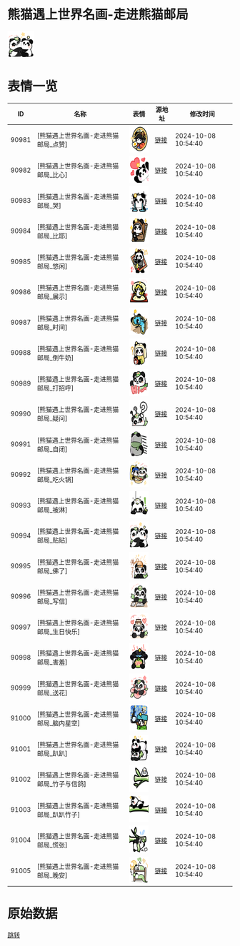 # 熊猫遇上世界名画-走进熊猫邮局

<img src="./cover.png" height="60" alt="cover" />

# 表情一览

|ID|名称|表情|源地址|修改时间|
|----|----|----|----|----|
|90981|[熊猫遇上世界名画-走进熊猫邮局_点赞]|<img src="./pic/090981_%5B熊猫遇上世界名画-走进熊猫邮局_点赞%5D.png" height="60" alt="点赞"/>|[链接](https://i0.hdslb.com/bfs/garb/8bbbdfafe7c7f35772debda4a00d9c2f3ac60d9c.png)|2024-10-08 10:54:40|
|90982|[熊猫遇上世界名画-走进熊猫邮局_比心]|<img src="./pic/090982_%5B熊猫遇上世界名画-走进熊猫邮局_比心%5D.png" height="60" alt="比心"/>|[链接](https://i0.hdslb.com/bfs/garb/2dd964b052b9fb6196262a7c352be8cb8b30f59f.png)|2024-10-08 10:54:40|
|90983|[熊猫遇上世界名画-走进熊猫邮局_哭]|<img src="./pic/090983_%5B熊猫遇上世界名画-走进熊猫邮局_哭%5D.png" height="60" alt="哭"/>|[链接](https://i0.hdslb.com/bfs/garb/e3a8d6315ba485146fb1fbebc6ddbbbfc467b800.png)|2024-10-08 10:54:40|
|90984|[熊猫遇上世界名画-走进熊猫邮局_比耶]|<img src="./pic/090984_%5B熊猫遇上世界名画-走进熊猫邮局_比耶%5D.png" height="60" alt="比耶"/>|[链接](https://i0.hdslb.com/bfs/garb/ca77a6ecf5d0aae7b0e12f4f970f30cdcf0b57f1.png)|2024-10-08 10:54:40|
|90985|[熊猫遇上世界名画-走进熊猫邮局_悠闲]|<img src="./pic/090985_%5B熊猫遇上世界名画-走进熊猫邮局_悠闲%5D.png" height="60" alt="悠闲"/>|[链接](https://i0.hdslb.com/bfs/garb/78cf515ce613d3273aa6df32051b8620ec051e6e.png)|2024-10-08 10:54:40|
|90986|[熊猫遇上世界名画-走进熊猫邮局_展示]|<img src="./pic/090986_%5B熊猫遇上世界名画-走进熊猫邮局_展示%5D.png" height="60" alt="展示"/>|[链接](https://i0.hdslb.com/bfs/garb/aee9e9748b25e60902afd559275ed541948b4869.png)|2024-10-08 10:54:40|
|90987|[熊猫遇上世界名画-走进熊猫邮局_时间]|<img src="./pic/090987_%5B熊猫遇上世界名画-走进熊猫邮局_时间%5D.png" height="60" alt="时间"/>|[链接](https://i0.hdslb.com/bfs/garb/a44510e6fcccfd66564c7e773c12b2a186050db7.png)|2024-10-08 10:54:40|
|90988|[熊猫遇上世界名画-走进熊猫邮局_倒牛奶]|<img src="./pic/090988_%5B熊猫遇上世界名画-走进熊猫邮局_倒牛奶%5D.png" height="60" alt="倒牛奶"/>|[链接](https://i0.hdslb.com/bfs/garb/d5b15d140220223dfab9cb1e5cffcdde94913bb2.png)|2024-10-08 10:54:40|
|90989|[熊猫遇上世界名画-走进熊猫邮局_打招呼]|<img src="./pic/090989_%5B熊猫遇上世界名画-走进熊猫邮局_打招呼%5D.png" height="60" alt="打招呼"/>|[链接](https://i0.hdslb.com/bfs/garb/dc7c5fb83c6d06832f7814ddd285910e19731da3.png)|2024-10-08 10:54:40|
|90990|[熊猫遇上世界名画-走进熊猫邮局_疑问]|<img src="./pic/090990_%5B熊猫遇上世界名画-走进熊猫邮局_疑问%5D.png" height="60" alt="疑问"/>|[链接](https://i0.hdslb.com/bfs/garb/af2e89aaea254fb286114514be5f008ce21fafd8.png)|2024-10-08 10:54:40|
|90991|[熊猫遇上世界名画-走进熊猫邮局_自闭]|<img src="./pic/090991_%5B熊猫遇上世界名画-走进熊猫邮局_自闭%5D.png" height="60" alt="自闭"/>|[链接](https://i0.hdslb.com/bfs/garb/6d97436693359eea18cae504f9f0eff88b593083.png)|2024-10-08 10:54:40|
|90992|[熊猫遇上世界名画-走进熊猫邮局_吃火锅]|<img src="./pic/090992_%5B熊猫遇上世界名画-走进熊猫邮局_吃火锅%5D.png" height="60" alt="吃火锅"/>|[链接](https://i0.hdslb.com/bfs/garb/f9548d4f2e1a91acd99750a5d606f1aa5ccc529d.png)|2024-10-08 10:54:40|
|90993|[熊猫遇上世界名画-走进熊猫邮局_被淋]|<img src="./pic/090993_%5B熊猫遇上世界名画-走进熊猫邮局_被淋%5D.png" height="60" alt="被淋"/>|[链接](https://i0.hdslb.com/bfs/garb/940b1af1b4069f1852841f965ed0c8b5eb3c9e9e.png)|2024-10-08 10:54:40|
|90994|[熊猫遇上世界名画-走进熊猫邮局_贴贴]|<img src="./pic/090994_%5B熊猫遇上世界名画-走进熊猫邮局_贴贴%5D.png" height="60" alt="贴贴"/>|[链接](https://i0.hdslb.com/bfs/garb/4c38eafa758d2de86d08ec296ef3d009081f8e28.png)|2024-10-08 10:54:40|
|90995|[熊猫遇上世界名画-走进熊猫邮局_佛了]|<img src="./pic/090995_%5B熊猫遇上世界名画-走进熊猫邮局_佛了%5D.png" height="60" alt="佛了"/>|[链接](https://i0.hdslb.com/bfs/garb/4154c770394832aa580206e65daade4f5cc3bcec.png)|2024-10-08 10:54:40|
|90996|[熊猫遇上世界名画-走进熊猫邮局_写信]|<img src="./pic/090996_%5B熊猫遇上世界名画-走进熊猫邮局_写信%5D.png" height="60" alt="写信"/>|[链接](https://i0.hdslb.com/bfs/garb/a688bc95656f79e72088fd0ad7669f65a11ed0c1.png)|2024-10-08 10:54:40|
|90997|[熊猫遇上世界名画-走进熊猫邮局_生日快乐]|<img src="./pic/090997_%5B熊猫遇上世界名画-走进熊猫邮局_生日快乐%5D.png" height="60" alt="生日快乐"/>|[链接](https://i0.hdslb.com/bfs/garb/cdc9dbf39069c80c55fc50909588c743ac2f1f59.png)|2024-10-08 10:54:40|
|90998|[熊猫遇上世界名画-走进熊猫邮局_害羞]|<img src="./pic/090998_%5B熊猫遇上世界名画-走进熊猫邮局_害羞%5D.png" height="60" alt="害羞"/>|[链接](https://i0.hdslb.com/bfs/garb/8d0e4a4003840165d765476e45863d8505259ab6.png)|2024-10-08 10:54:40|
|90999|[熊猫遇上世界名画-走进熊猫邮局_送花]|<img src="./pic/090999_%5B熊猫遇上世界名画-走进熊猫邮局_送花%5D.png" height="60" alt="送花"/>|[链接](https://i0.hdslb.com/bfs/garb/0b694554aeaf854d04e402d914b7b00a8c3bb62d.png)|2024-10-08 10:54:40|
|91000|[熊猫遇上世界名画-走进熊猫邮局_脑内星空]|<img src="./pic/091000_%5B熊猫遇上世界名画-走进熊猫邮局_脑内星空%5D.png" height="60" alt="脑内星空"/>|[链接](https://i0.hdslb.com/bfs/garb/6487cac46ce40bfe4da1559d68f8dfcf83b959df.png)|2024-10-08 10:54:40|
|91001|[熊猫遇上世界名画-走进熊猫邮局_趴趴]|<img src="./pic/091001_%5B熊猫遇上世界名画-走进熊猫邮局_趴趴%5D.png" height="60" alt="趴趴"/>|[链接](https://i0.hdslb.com/bfs/garb/85eb846fc8704dfd95945b473caec6333e9c0199.png)|2024-10-08 10:54:40|
|91002|[熊猫遇上世界名画-走进熊猫邮局_竹子与信鸽]|<img src="./pic/091002_%5B熊猫遇上世界名画-走进熊猫邮局_竹子与信鸽%5D.png" height="60" alt="竹子与信鸽"/>|[链接](https://i0.hdslb.com/bfs/garb/089ad8e728271e31ba42a59b1e5a25ee258d8cdd.png)|2024-10-08 10:54:40|
|91003|[熊猫遇上世界名画-走进熊猫邮局_趴趴竹子]|<img src="./pic/091003_%5B熊猫遇上世界名画-走进熊猫邮局_趴趴竹子%5D.png" height="60" alt="趴趴竹子"/>|[链接](https://i0.hdslb.com/bfs/garb/19388d97bfb7a66a960a148d53ad9d93bdbb66d3.png)|2024-10-08 10:54:40|
|91004|[熊猫遇上世界名画-走进熊猫邮局_慌张]|<img src="./pic/091004_%5B熊猫遇上世界名画-走进熊猫邮局_慌张%5D.png" height="60" alt="慌张"/>|[链接](https://i0.hdslb.com/bfs/garb/6cee7a2d4906c123541a13d0cb051d54269fa881.png)|2024-10-08 10:54:40|
|91005|[熊猫遇上世界名画-走进熊猫邮局_晚安]|<img src="./pic/091005_%5B熊猫遇上世界名画-走进熊猫邮局_晚安%5D.png" height="60" alt="晚安"/>|[链接](https://i0.hdslb.com/bfs/garb/152028621e1b7259006c3575c527cf67ecdf49bd.png)|2024-10-08 10:54:40|

# 原始数据

[跳转](./raw.json)

